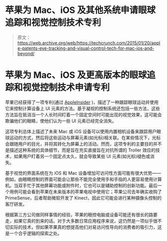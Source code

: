 # 苹果为 Mac、iOS 及其他系统申请眼球追踪和视觉控制技术专利

> 原文：<https://web.archive.org/web/https://techcrunch.com/2015/01/20/apple-patents-eye-tracking-and-visual-control-tech-for-mac-ios-and-beyond/>

# 苹果为 Mac、iOS 及更高版本的眼球追踪和视觉控制技术申请专利

苹果已经获得了一项专利(通过 [AppleInsider](https://web.archive.org/web/20230315095316/http://appleinsider.com/articles/15/01/20/apple-patents-eye-tracking-gaze-controls-for-ios-mac-devices) )，描述了一种跟踪眼球运动并使用它来控制计算设备上 UI 元素的方法。基于凝视的控制系统还包括一些方法，这些方法旨在抵消当一个人长时间盯着一个固定空间时可能出现的视觉效果，这可能会欺骗他们的眼睛，使他们认为一些 UI 元素已经完全消失。

这项专利总体上描述了未来 Mac 或 iOS 设备可以使用内置相机设备来跟踪用户眼球运动的方式，然后将这些运动与屏幕元素(如光标)相关联。在某些情况下，光标会跟随用户的目光，并将其转化为屏幕上的活动。然而，这项专利的主要目的并不是描述这种系统的具体细节，而是旨在充实直接旨在对抗所谓的 Troller 效应的技术，如果用户盯着另一个固定点太久，就会导致某些 UI 元素(如光标)褪色或消失。

基于视觉的界面系统在为 iOS 和 Mac 设备增加可访问性方面可能有很大优势——例如，由眼睛控制的界面可能会让那些不能完全使用手和手指的人更容易使用计算机。当双手忙于其他屏幕功能或附件时，它也可以是辅助控制的创新功能。最后一个用例可能会看到苹果在未来版本的苹果电视中使用它；苹果公司去年确实收购了 PrimeSense，后者帮助微软开发了 Kinect，因此它可能会进行某种摄像头控制的客厅研发。

根据第三方公司做同样事情的经验，苹果的眼控电脑或设备可能还有很长的路要走，如果它真的到来的话。对于大多数日常应用程序来说，这仍然是一项似乎很不切实际的技术，但如果苹果真的想提高他们对易访问性导向的消费者的吸引力，这是一个合乎逻辑的探索之处。